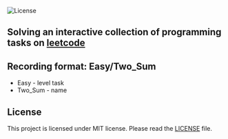 ![License](https://img.shields.io/badge/License-MIT-blue.svg) 

## Solving an interactive collection of programming tasks on [leetcode](https://leetcode.com/solovev/)

## Recording format: Easy/Two_Sum 
* Easy - level task  
* Two_Sum - name  

## License
This project is licensed under MIT license. Please read the [LICENSE](https://github.com/dreddsa5dies/automateGo/tree/master/LICENSE.md) file.
